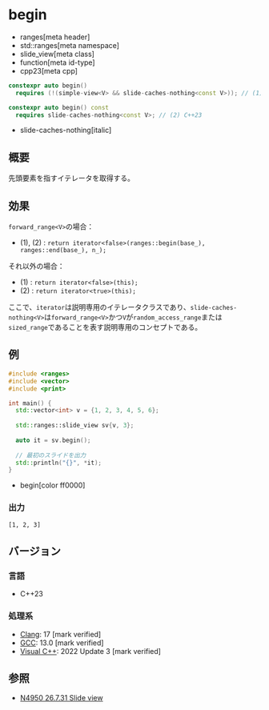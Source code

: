# begin
* ranges[meta header]
* std::ranges[meta namespace]
* slide_view[meta class]
* function[meta id-type]
* cpp23[meta cpp]

```cpp
constexpr auto begin()
  requires (!(simple-view<V> && slide-caches-nothing<const V>)); // (1) C++23

constexpr auto begin() const
  requires slide-caches-nothing<const V>; // (2) C++23
```
* slide-caches-nothing[italic]

## 概要

先頭要素を指すイテレータを取得する。

## 効果

`forward_range<V>`の場合：

- (1), (2) : `return iterator<false>(ranges::begin(base_), ranges::end(base_), n_);`

それ以外の場合：

- (1) : `return iterator<false>(this);`
- (2) : `return iterator<true>(this);`

ここで、`iterator`は説明専用のイテレータクラスであり、`slide-caches-nothing<V>`は`forward_range<V>`かつ`V`が`random_access_range`または`sized_range`であることを表す説明専用のコンセプトである。

## 例
```cpp example
#include <ranges>
#include <vector>
#include <print>

int main() {
  std::vector<int> v = {1, 2, 3, 4, 5, 6};
  
  std::ranges::slide_view sv{v, 3};
  
  auto it = sv.begin();
  
  // 最初のスライドを出力
  std::println("{}", *it);
}
```
* begin[color ff0000]

### 出力
```
[1, 2, 3]
```

## バージョン
### 言語
- C++23

### 処理系
- [Clang](/implementation.md#clang): 17 [mark verified]
- [GCC](/implementation.md#gcc): 13.0 [mark verified]
- [Visual C++](/implementation.md#visual_cpp): 2022 Update 3 [mark verified]

## 参照
- [N4950 26.7.31 Slide view](https://timsong-cpp.github.io/cppwp/n4950/range.slide)
